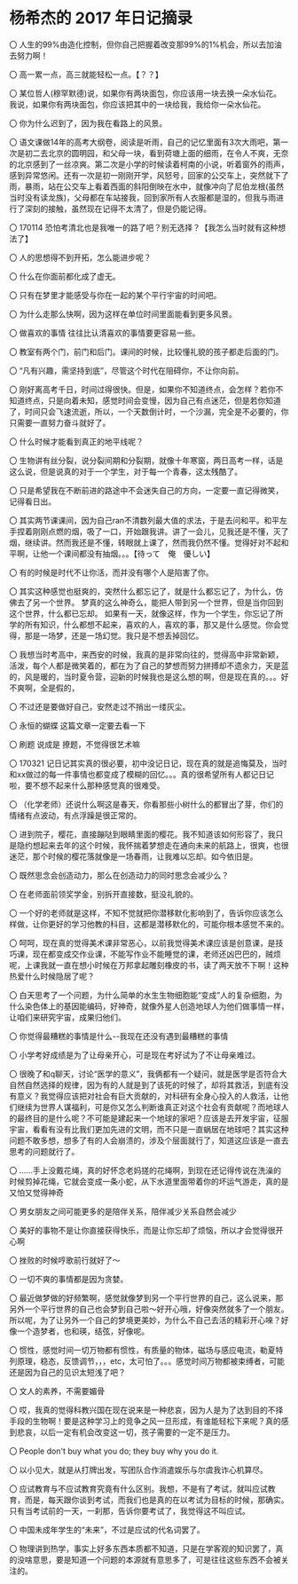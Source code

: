 # 杨希杰的 2017 年日记摘录 

〇 人生的99%由造化控制，但你自己把握着改变那99%的1%机会，所以去加油去努力啊！

〇 高一累一点，高三就能轻松一点。【？？】

〇 某位哲人(穆罕默德)说，如果你有两块面包，你应该用一块去换一朵水仙花。我说，如果你有两块面包，你应该把其中的一块给我，我给你一朵水仙花。

〇 你为什么迟到了，因为我在看路上的风景。

〇 语文课做14年的高考大纲卷，阅读是听雨，自己的记忆里面有3次大雨吧，第一次是初二去北京的圆明园，和父母一块，看到荷塘上面的细雨，在令人不爽，无奈的北京感到了一丝凉爽。第二次是小学的时候读着柯南的小说，听着窗外的雨声，感到异常悠闲。还有一次是初一刚刚开学，风怒号，回家的公交车上，突然就下了雨，暴雨，站在公交车上看着西面的斜阳倒映在水中，就像冲向了尼伯龙根(虽然当时没有读龙族)，父母都在车站接我，回到家所有人衣服都是湿的，但我与雨进行了深刻的接触，虽然现在记得不太清了，但是仍能记得。

〇 170114 恐怕考清北也是我唯一的路了吧？别无选择？【我怎么当时就有这种想法了】

〇 人的思想得不到开拓，怎么能进步呢？

〇 什么在你面前都化成了虚无。

〇 只有在梦里才能感受与你在一起的某个平行宇宙的时间吧。

〇 为什么走那么快啊，因为这样在单位时间里面能看到更多风景。

〇 做喜欢的事情 往往比认清喜欢的事情要更容易一些。

〇 教室有两个门，前门和后门。课间的时候，比较懂礼貌的孩子都走后面的门。

〇 “凡有兴趣，需坚持到底”，尽管这个时代在阻碍你，不让你向前。

〇 刚好离高考千日，时间过得很快。但是，如果你不知道终点，会怎样？若你不知道终点，只是向着未知，感觉时间会变慢，因为自己有点迷茫，但是若你知道了，时间只会飞速流逝，所以，一个天数倒计时，一个沙漏，完全是不必要的，你只需要一直努力奋斗就好了。

〇 什么时候才能看到真正的地平线呢？

〇 生物讲有丝分裂，说分裂间期和分裂期，就像十年寒窗，两日高考一样，话是这么说，但是说真的对于一个学生，对于每一个青春，这太残酷了。

〇 只是希望我在不断前进的路途中不会迷失自己的方向，一定要一直记得微笑，记得看日出。

〇 其实两节课课间，因为自己ran不清数列最大值的求法，于是去问和平。和平左手捏着刚刚点燃的烟，吸了一口，开始跟我讲。讲了一会儿，见我还是不懂，灭了烟，继续讲。然而我还是不懂，转眼就上课了，然而我仍然不懂。觉得好对不起和平啊，让他一个课间都没有抽烟。。。【待って　俺　優しい】

〇 有的时候是时代不让你活，而并没有哪个人是陷害了你。

〇 其实这种感觉也挺爽的，突然什么都忘记了，就是什么都忘记了，为什么，仿佛去了另一个世界。
梦真的这么神奇么，能把人带到另一个世界，但是当你回到这个世界，什么都已忘却。
如果有一天，就像这样，作为一个学生，你忘记了所学的所有知识，什么都想不起来，喜欢的人，喜欢的事，那又是什么感觉。你会觉得，那是一场梦，还是一场幻觉。我只是不想丢掉回忆。

〇 我想当时考高中，来西安的时候，我真的是非常向往的，觉得高中非常新颖，活泼，每个人都是微笑着的，都在为了自己的梦想而努力拼搏却不遗余力，天是蓝的，风是暖的，当时夏令营，迎新的时候我也是这么想的啊，但是现在真的。。。好不爽啊，全是假的，

〇 不过还是要做好自己，安然走过不捎出一缕灰尘。

〇 永恒的蝴蝶 这篇文章一定要去看一下

〇 刷题 说成是 撩题，不觉得很艺术嘛

〇 170321 记日记其实真的很必要，初中没记日记，现在真的就是追悔莫及，当时和xx做过的每一件事情也都变成了模糊的回忆。。。真的很希望所有人都记日记啦，要不想不起来什么那种感觉真的很难受。

〇 （化学老师）还说什么啊这是春天，你看那些小树什么的都冒出了芽，你们的情绪有点波动，有点浮躁是很正常的。

〇 进到院子，樱花，直接蹦哒到眼睛里面的樱花。我不知道该如何形容了，我只是隐约想起来去年的这个时候，我怀揣着梦想走在通向未来的航路上，很爽，也很迷茫，那个时候的樱花落就像是一场春雨，让我难以忘却。如今依旧是。

〇 既然思念会创造动力，那么在创造动力的同时思念会减少么？

〇 在老师面前领奖学金，别拆开直接数，挺没礼貌的。

〇 一个好的老师就是这样，不知不觉就把你潜移默化影响到了，告诉你应该怎么样做，让你更好的学习他教的科目，这都是潜移默化的，可能你根本感觉不来的。

〇 呵呵，现在真的觉得美术课非常恶心，以前我觉得美术课应该是创意课，是技巧课，现在都变成交作业课，不能写作业不能睡觉的课，老师还凶巴巴的，贼烦呢，上课我就一直在想小时候在万邦拿起雕刻橡皮的书，读了两天放不下啊！这种热爱什么时候隐居了呢？

〇 白天思考了一个问题，为什么简单的水生生物细胞能“变成”人的复杂细胞，为什么染色体上的基因能编码，好神奇，就像外星人创造地球人为他们做事情一样，让咱们来研究宇宙，成果归他们。

〇 你觉得最糟糕的事情是什么--我现在还没有遇到最糟糕的事情

〇 小学考好成绩是为了让母亲开心，可是现在考好试为了不让母亲难过。

〇 很晚了和q聊天，讨论“医学的意义”，我俩都有一个疑问，就是医学是否符合大自然自然选择的规律，因为有的人就是到了该死的时候了，却将其救活，到底有没有意义？我觉得应该把对社会有巨大贡献的，对科研有全身心投入的人救活，让他们继续为世界人谋福利，可是你又怎么判断谁真正对这个社会有贡献呢？而地球人的最终目的是什么呢？不可能是建起来一个地球的家吧？应该是去开发宇宙，征服宇宙，看看有没有比我们更加先进的文明，而不只是一直蜗居在地球吧？其实这种问题不敢多想，想多了有的人会崩溃的，涉及个层面就行了，知道这应该是一直去思考的问题就行了。

〇 ……手上没戴花绳，真的好怀念老妈搓的花绳啊，到现在还记得传说在洗澡的时候剪掉花绳，它就会变成一条小蛇，从下水道里面带着你的坏运气游走，真的是又怕又觉得神奇

〇 男女朋友之间可能更多的是陪伴关系，陪伴减少关系自然会减少

〇 美好的事物不是让你直接获得快乐，而是让你忘却了烦恼，所以才会觉得很开心啊

〇 挫败的时候哼歌前行就好了～

〇 一切不爽的事情都是因为贪婪。 

〇 最近做梦做的好频繁啊，感觉就像梦到另一个平行世界的自己，这么说来，那另外一个平行世界的自己也会梦到自己啦～好开心哦，好像突然就多了一个朋友。所以呢，为了让另外一个自己的梦境更美妙，为什么不自己去活的精彩开心唻？好像一个造梦者，也和瑛，结弦，好像呢。

〇 惯性，感觉时间一切万物都有惯性，有质量的物体，磁场与感应电流，勒夏特列原理，稳态，反馈调节，，，etc，太可怕了。。。感觉时间万物都被束缚者，可能还是因为自己的见识太短浅了吧？

〇 文人的素养，不需要媚骨

〇 哎，我真的觉得科教兴国在现在说来是一种悲哀，因为人是为了达到目的不择手段的生物啊！要是这种学习上的竞争之风一旦形成，有谁能轻松下来呢？真的感到悲哀，以后一定有机会改变这一切，孩子需要的一定不是压力。

〇 People don't buy what you do; they buy why you do it.

〇 以小见大，就是从打牌出发，写团队合作消遣娱乐与尔虞我诈心机算尽。

〇 应试教育与不应试教育究竟有什么区别。我想，不是有了考试，就叫应试教育，而是，每天跟你谈到考试，而我们也是真的在以考试为目标的时候，那确实。只有当考试前的一天，一刹那，告诉你要考试了，我觉得这不叫应试。

〇 中国未成年学生的“未来”，不过是应试的代名词罢了。

〇 物理讲到热学，事实上好多东西本质都不知道，只是在学客观的知识罢了，真的没啥意思，要是知道一个问题的本源就有意思多了，可是往往这些东西不会被关注的。
